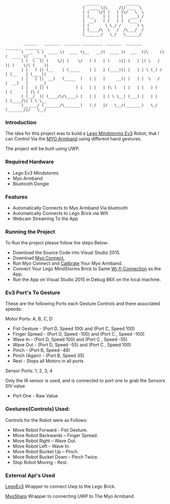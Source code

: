 ```
                                   _______           ______  
                                  (  ____ \|\     /|/ ___  \ 
                                  | (    \/| )   ( |\/   \  \
                                  | (__    | |   | |   ___) /
                                  |  __)   ( (   ) )  (___ ( 
                                  | (       \ \_/ /       ) \
                                  | (____/\  \   /  /\___/  /
                                  (_______/   \_/   \______/ 

        ______   _______  _______ _________ _______  _______           _______  _______ 
       (  __  \ (  ____ \(  ____ \\__   __/(  ____ )(  ___  )|\     /|(  ____ \(  ____ )
       | (  \  )| (    \/| (    \/   ) (   | (    )|| (   ) |( \   / )| (    \/| (    )|
       | |   ) || (__    | (_____    | |   | (____)|| |   | | \ (_) / | (__    | (____)|
       | |   | ||  __)   (_____  )   | |   |     __)| |   | |  \   /  |  __)   |     __)
       | |   ) || (            ) |   | |   | (\ (   | |   | |   ) (   | (      | (\ (   
       | (__/  )| (____/\/\____) |   | |   | ) \ \__| (___) |   | |   | (____/\| ) \ \__
       (______/ (_______/\_______)   )_(   |/   \__/(_______)   \_/   (_______/|/   \__/                                                                                                                                              
 ```
 
### Introduction

The idea for this project was to build a [ Lego Mindstorms Ev3](https://www.lego.com/en-us/mindstorms) Robot, that I can Control Via the [MYO Armband](https://www.myo.com/) using different hand gestures.  

The project will be built using UWP. 

### Required Hardware
  * Lego Ev3 Mindstorms
  * Myo Armband
  * Bluetooth Dongle
  
### Features
 * Automatically Connects to Myo Armband Via bluetooth
 * Automatically Connects to Lego Brick via Wifi
 * Webcam Streaming To the App
 
### Running the Project
 To Run the project please follow the steps Below:
 
 * Download the Source Code into Visual Studio 2015.
 * Download [Myo Connect.](https://www.myo.com/start)
 * Run Myo Connect and [Calibrate](https://support.getmyo.com/hc/en-us/articles/203829315-Creating-a-custom-calibration-profile-for-your-Myo-armband) Your Myo Armband.
 * Connect Your Lego MindStorms Brick to Same [Wi-fi Connection](https://uk.mathworks.com/help/supportpkg/legomindstormsev3io/ug/connect-to-an-ev3-brick-over-wifi.html?requestedDomain=www.mathworks.com) as the App.
 * Run the App on Visual Studio 2015 in Debug 86X on the local machine.

### Ev3 Port's To Gesture
These are the following Ports each Gesture Controls and there associated speeds:

Motor Ports: A, B, C, D
* Fist Gesture   - (Port D, Speed 100) and (Port C, Speed 100)
* Finger Spread  - (Port D, Speed -100) and (Port C , Speed -100)
* Wave In        - (Port D, Speed 100) and (Port C , Speed -55)
* Wave Out       - (Port D, Speed -55) and (Port C , Speed 100)
* Pinch          - (Port B, Speed -48)
* Pinch (Again)  - (Port B, Speed 35)
* Rest           - Stops all Motors in all ports

Sensor Ports: 1, 2, 3, 4

Only the IR sensor is used, and is connected to port one to grab the Sensors SIV value
* Port One - Raw Value 
 
### Gestures(Controls) Used:
Controls for the Robot were as Follows:
 * Move Robot Forward - Fist Gesture.
 * Move Robot Backwards – Finger Spread.
 * Move Robot Right – Wave Out.
 * Move Robot Left – Wave In.
 * Move Robot Bucket Up – Pinch.
 * Move Robot Bucket Down – Pinch Twice.
 * Stop Robot Moving - Rest.
  
### External Api's Used
[LegoEv3](https://github.com/BrianPeek/legoev3)  Wrapper to connect Uwp to the Lego Brick.

[MyoSharp](https://github.com/tayfuzun/MyoSharp) Wrapper to connecting UWP to The Myo Armband.
  

  
  
